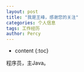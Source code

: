 ```yaml
---
layout: post
title: "我是王峰，感谢您的关注"
categories: 个人信息
tags: 工作经历
author: Percy
---
```


* content
{:toc}

程序员，主Java。